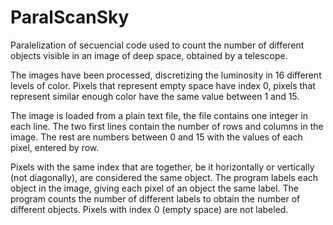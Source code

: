 # ParalScanSky

Paralelization of secuencial code used to count the number of different objects visible in an image of deep space, obtained by a telescope. 

The images have been processed, discretizing the luminosity in 16 different levels of color. Pixels that represent empty space have index 0, pixels that represent similar enough color have the same value between 1 and 15.

The image is loaded from a plain text file, the file contains one integer in each line. The two first lines contain the number of rows and columns in the image. The rest are numbers between 0 and 15 with the values of each pixel, entered by row.

Pixels with the same index that are together, be it horizontally or vertically (not diagonally), are considered the same object. The program labels each object in the image, giving each pixel of an object the same label. The program counts the number of different labels to obtain the number of different objects. Pixels with index 0 (empty space) are not labeled.
